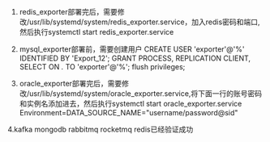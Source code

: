 1. redis_exporter部署完后，需要修改/usr/lib/systemd/system/redis_exporter.service，加入redis密码和端口,然后执行systemctl start redis_exporter.service

2. mysql_exporter部署前，需要创建用户
   CREATE USER 'exporter'@'%' IDENTIFIED BY 'Export_12';
   GRANT PROCESS, REPLICATION CLIENT, SELECT ON *.* TO 'exporter'@'%';
   flush privileges;  

3. oracle_exporter部署完后，需要修改/usr/lib/systemd/system/oracle_exporter.service,将下面一行的账号密码和实例名添加进去，然后执行systemctl start oracle_exporter.service
   Environment=DATA_SOURCE_NAME="username/password@sid"

4.kafka mongodb  rabbitmq rocketmq redis已经验证成功  
